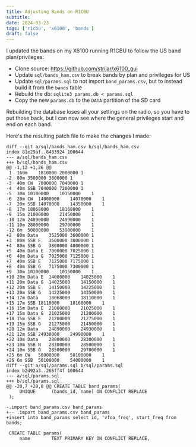 ```yaml
---
title: Adjusting Bands on R1CBU
subtitle: 
date: 2024-03-23
tags: ['r1cbu', 'x6100', 'bands']
draft: false
---
```


I updated the bands 
on my X6100 running R1CBU
to follow the US band plan/privileges:
- Clone source: https://github.com/strijar/x6100_gui
- Update `sql/bands_ham.csv` to break bands by plan and privileges for US
- Update  `sql/params.sql` to not import `band_params.csv`,
  but to instead build it
  from the `bands` table
- Rebuild the db: `sqlite3 params.db < params.sql`
- Copy the new `params.db` to the `DATA` partition of the SD card

<!--more-->

Rebuilding the database
loses all your settings 
on the radio,
so you have to put those back,
but I can now see where 
the general privileges start and end
on each band.
 
Here's the resulting patch file 
to make the changes I made:
```
diff --git a/sql/bands_ham.csv b/sql/bands_ham.csv
index 81e29af..8483924 100644
--- a/sql/bands_ham.csv
+++ b/sql/bands_ham.csv
@@ -1,12 +1,26 @@
 1	160m	1810000	2000000	1
-2	80m	3500000	3800000	1
-3	40m CW	7000000	7040000	1
-4	40m SSB	7040000	7200000	1
-5	30m	10100000	10150000	1
-6	20m CW	14000000	14070000	1
-7	20m SSB	14070000	14350000	1
-8	17m	18068000	18168000	1
-9	15m	21000000	21450000	1
-10	12m	24890000	24990000	1
-11	10m	28000000	29700000	1
-12	6m	50000000	53900000	1
+2	80m Data	3525000	3600000	1
+3	80m SSB E	3600000	3800000	1
+4	80m SSB G	3800000	4000000	1
+5	40m Data E	7000000	7025000	1
+6	40m Data G	7025000	7125000	1
+7	40m SSB E	7125000	7175000	1
+8	40m SSB G	7175000	7300000	1
+9	30m	10100000	10150000	1
+10	20m Data E	14000000	14025000	1
+11	20m Data G	14025000	14150000	1
+12	20m SSB E	14150000	14225000	1
+13	20m SSB G	14225000	14350000	1
+14	17m Data	18068000	18110000	1
+15	17m SSB	18110000	18168000	1
+16	15m Data E	21000000	21025000	1
+17	15m Data G	21025000	21200000	1
+18	15m SSB E	21200000	21275000	1
+19	15m SSB G	21275000	21450000	1
+20	12m Data	24890000	24930000	1
+21	12m SSB	24930000	24990000	1
+22	10m Data	28000000	28300000	1
+23	10m SSB N	28300000	28500000	1
+24	10m SSB G	28500000	29700000	1
+25	6m CW	50000000	50100000	1
+26	6m SSB	50100000	54000000	1
diff --git a/sql/params.sql b/sql/params.sql
index b2d92a3..265ff4f 100644
--- a/sql/params.sql
+++ b/sql/params.sql
@@ -20,7 +20,8 @@ CREATE TABLE band_params(
     UNIQUE      (bands_id, name) ON CONFLICT REPLACE
 );
 
-.import band_params.csv band_params
+-- .import band_params.csv band_params
+insert into band_params select id, 'vfoa_freq', start_freq from bands;
 
 CREATE TABLE params(
     name        TEXT PRIMARY KEY ON CONFLICT REPLACE,
```
